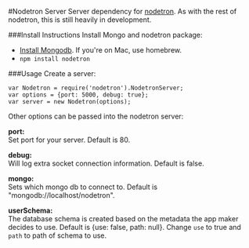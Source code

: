 #Nodetron Server
Server dependency for [nodetron](https://github.com/bchu/nodetron). As with the rest of nodetron, this is still heavily in development.

###Install Instructions
Install Mongo and nodetron package:
* [Install Mongodb](http://docs.mongodb.org/manual/installation/). If you're on Mac, use homebrew.
* `npm install nodetron`

###Usage
Create a server:

    var Nodetron = require('nodetron').NodetronServer;
    var options = {port: 5000, debug: true};
    var server = new Nodetron(options);
Other options can be passed into the nodetron server:

**port:**  
  Set port for your server. Default is 80.

**debug:**  
  Will log extra socket connection information. Default is false.
  
**mongo:**  
  Sets which mongo db to connect to. Default is "mongodb://localhost/nodetron".
  
**userSchema:**  
  The database schema is created based on the metadata the app maker decides to use. Default is {use: false, path: null}. Change `use` to true and `path` to path of schema to use.
  
